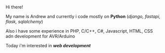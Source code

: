 
  Hi there!
  
  My name is Andrew and currently i code mostly on **Python** 
  (_django, fastapi, flask, sqlalchemy_)
  
  Also i have some experience in PHP, C/C++, C#, Javascript, HTML, CSS
  adn development for AVR/Arduino 
  
  Today i'm interested in ***web development***
